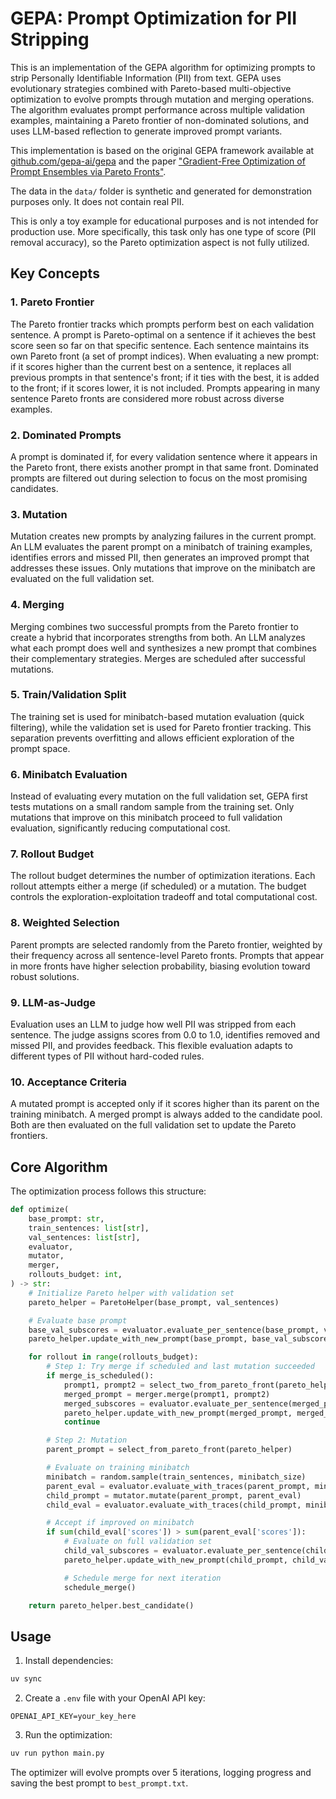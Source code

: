 # GEPA: Prompt Optimization for PII Stripping

This is an implementation of the GEPA algorithm for optimizing prompts to strip Personally Identifiable Information (PII) from text. 
GEPA uses evolutionary strategies combined with Pareto-based multi-objective optimization to evolve prompts through mutation and merging operations. 
The algorithm evaluates prompt performance across multiple validation examples, maintaining a Pareto frontier of non-dominated solutions, and uses LLM-based reflection to generate improved prompt variants. 

This implementation is based on the original GEPA framework available at [github.com/gepa-ai/gepa](https://github.com/gepa-ai/gepa/tree/main) and the paper ["Gradient-Free Optimization of Prompt Ensembles via Pareto Fronts"](https://arxiv.org/pdf/2507.19457).

The data in the `data/` folder is synthetic and generated for demonstration purposes only. It does not contain real PII.

This is only a toy example for educational purposes and is not intended for production use.
More specifically, this task only has one type of score (PII removal accuracy), so the Pareto optimization aspect is not fully utilized.

## Key Concepts

### 1. Pareto Frontier
The Pareto frontier tracks which prompts perform best on each validation sentence. A prompt is Pareto-optimal on a sentence if it achieves the best score seen so far on that specific sentence. Each sentence maintains its own Pareto front (a set of prompt indices). When evaluating a new prompt: if it scores higher than the current best on a sentence, it replaces all previous prompts in that sentence's front; if it ties with the best, it is added to the front; if it scores lower, it is not included. Prompts appearing in many sentence Pareto fronts are considered more robust across diverse examples.

### 2. Dominated Prompts
A prompt is dominated if, for every validation sentence where it appears in the Pareto front, there exists another prompt in that same front. Dominated prompts are filtered out during selection to focus on the most promising candidates.

### 3. Mutation
Mutation creates new prompts by analyzing failures in the current prompt. An LLM evaluates the parent prompt on a minibatch of training examples, identifies errors and missed PII, then generates an improved prompt that addresses these issues. Only mutations that improve on the minibatch are evaluated on the full validation set.

### 4. Merging
Merging combines two successful prompts from the Pareto frontier to create a hybrid that incorporates strengths from both. An LLM analyzes what each prompt does well and synthesizes a new prompt that combines their complementary strategies. Merges are scheduled after successful mutations.

### 5. Train/Validation Split
The training set is used for minibatch-based mutation evaluation (quick filtering), while the validation set is used for Pareto frontier tracking. This separation prevents overfitting and allows efficient exploration of the prompt space.

### 6. Minibatch Evaluation
Instead of evaluating every mutation on the full validation set, GEPA first tests mutations on a small random sample from the training set. Only mutations that improve on this minibatch proceed to full validation evaluation, significantly reducing computational cost.

### 7. Rollout Budget
The rollout budget determines the number of optimization iterations. Each rollout attempts either a merge (if scheduled) or a mutation. The budget controls the exploration-exploitation tradeoff and total computational cost.

### 8. Weighted Selection
Parent prompts are selected randomly from the Pareto frontier, weighted by their frequency across all sentence-level Pareto fronts. Prompts that appear in more fronts have higher selection probability, biasing evolution toward robust solutions.

### 9. LLM-as-Judge
Evaluation uses an LLM to judge how well PII was stripped from each sentence. The judge assigns scores from 0.0 to 1.0, identifies removed and missed PII, and provides feedback. This flexible evaluation adapts to different types of PII without hard-coded rules.

### 10. Acceptance Criteria
A mutated prompt is accepted only if it scores higher than its parent on the training minibatch. A merged prompt is always added to the candidate pool. Both are then evaluated on the full validation set to update the Pareto frontiers.

## Core Algorithm

The optimization process follows this structure:

```python
def optimize(
    base_prompt: str,
    train_sentences: list[str],
    val_sentences: list[str],
    evaluator,
    mutator,
    merger,
    rollouts_budget: int,
) -> str:
    # Initialize Pareto helper with validation set
    pareto_helper = ParetoHelper(base_prompt, val_sentences)

    # Evaluate base prompt
    base_val_subscores = evaluator.evaluate_per_sentence(base_prompt, val_sentences)
    pareto_helper.update_with_new_prompt(base_prompt, base_val_subscores)

    for rollout in range(rollouts_budget):
        # Step 1: Try merge if scheduled and last mutation succeeded
        if merge_is_scheduled():
            prompt1, prompt2 = select_two_from_pareto_front(pareto_helper)
            merged_prompt = merger.merge(prompt1, prompt2)
            merged_subscores = evaluator.evaluate_per_sentence(merged_prompt, val_sentences)
            pareto_helper.update_with_new_prompt(merged_prompt, merged_subscores)
            continue

        # Step 2: Mutation
        parent_prompt = select_from_pareto_front(pareto_helper)

        # Evaluate on training minibatch
        minibatch = random.sample(train_sentences, minibatch_size)
        parent_eval = evaluator.evaluate_with_traces(parent_prompt, minibatch)
        child_prompt = mutator.mutate(parent_prompt, parent_eval)
        child_eval = evaluator.evaluate_with_traces(child_prompt, minibatch)

        # Accept if improved on minibatch
        if sum(child_eval['scores']) > sum(parent_eval['scores']):
            # Evaluate on full validation set
            child_val_subscores = evaluator.evaluate_per_sentence(child_prompt, val_sentences)
            pareto_helper.update_with_new_prompt(child_prompt, child_val_subscores)

            # Schedule merge for next iteration
            schedule_merge()

    return pareto_helper.best_candidate()
```

## Usage

1. Install dependencies:
```bash
uv sync
```

2. Create a `.env` file with your OpenAI API key:
```
OPENAI_API_KEY=your_key_here
```

3. Run the optimization:
```bash
uv run python main.py
```

The optimizer will evolve prompts over 5 iterations, logging progress and saving the best prompt to `best_prompt.txt`.
